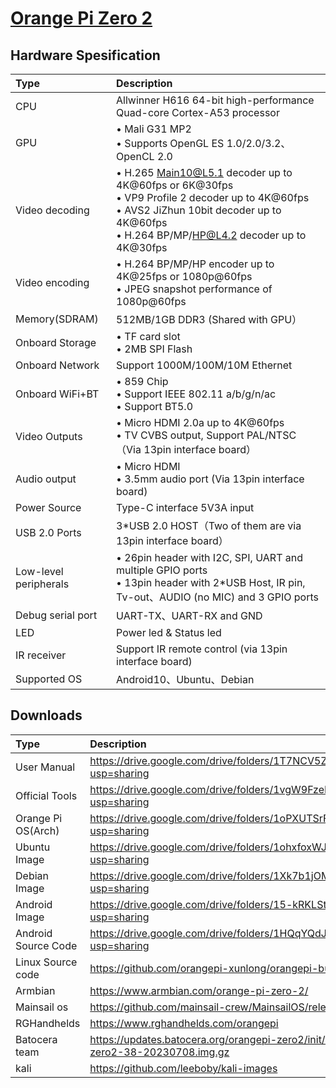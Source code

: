 # [Orange Pi Zero 2](seperated\Orange_Pi_Zero_2.md)  
## Hardware Spesification  
| Type                  | Description                                                                                                                                                                                                                                                                                                         |
|:----------------------|:--------------------------------------------------------------------------------------------------------------------------------------------------------------------------------------------------------------------------------------------------------------------------------------------------------------------|
| CPU                   | Allwinner H616 64-bit high-performance Quad-core Cortex-A53 processor                                                                                                                                                                                                                                               |
| GPU                   | • Mali G31 MP2 <br>  • Supports OpenGL ES 1.0/2.0/3.2、OpenCL 2.0                                                                                                                                                                                                               |
| Video decoding        | • H.265 Main10@L5.1 decoder up to 4K@60fps or 6K@30fps <br>  • VP9 Profile 2 decoder up to 4K@60fps <br>  • AVS2 JiZhun 10bit decoder up to 4K@60fps <br>  • H.264 BP/MP/HP@L4.2 decoder up to 4K@30fps |
| Video encoding        | • H.264 BP/MP/HP encoder up to 4K@25fps or 1080p@60fps <br>  • JPEG snapshot performance of 1080p@60fps                                                                                                                                                                         |
| Memory(SDRAM)         | 512MB/1GB DDR3 (Shared with GPU）                                                                                                                                                                                                                                                                                   |
| Onboard Storage       | • TF card slot <br>  • 2MB SPI Flash                                                                                                                                                                                                                                            |
| Onboard Network       | Support 1000M/100M/10M Ethernet                                                                                                                                                                                                                                                                                     |
| Onboard WiFi+BT       | • 859 Chip <br>  • Support IEEE 802.11 a/b/g/n/ac <br>  • Support BT5.0                                                                                                                                                                     |
| Video Outputs         | • Micro HDMI 2.0a up to 4K@60fps <br>  • TV CVBS output, Support PAL/NTSC（Via 13pin interface board）                                                                                                                                                                          |
| Audio output          | • Micro HDMI <br>  • 3.5mm audio port (Via 13pin interface board)                                                                                                                                                                                                               |
| Power Source          | Type-C interface 5V3A input                                                                                                                                                                                                                                                                                         |
| USB 2.0 Ports         | 3*USB 2.0 HOST（Two of them are via 13pin interface board）                                                                                                                                                                                                                                                         |
| Low-level peripherals | • 26pin header with I2C, SPI, UART and multiple GPIO ports <br>  • 13pin header with 2*USB Host, IR pin, Tv-out、AUDIO (no MIC) and 3 GPIO ports                                                                                                                                |
| Debug serial port     | UART-TX、UART-RX and GND                                                                                                                                                                                                                                                                                            |
| LED                   | Power led & Status led                                                                                                                                                                                                                                                                                              |
| IR receiver           | Support IR remote control (via 13pin interface board)                                                                                                                                                                                                                                                               |
| Supported OS          | Android10、Ubuntu、Debian                                                                                                                                                                                                                                                                                           |
## Downloads  
| Type                | Description                                                                                           |
|:--------------------|:------------------------------------------------------------------------------------------------------|
| User Manual         | https://drive.google.com/drive/folders/1T7NCV5ZBg1TrB1q_QUQ93GMbq0IlKLFn?usp=sharing                  |
| Official Tools      | https://drive.google.com/drive/folders/1vgW9FzeNxrwfDSLTbjB1_w1jZzpbBb5p?usp=sharing                  |
| Orange Pi OS(Arch)  | https://drive.google.com/drive/folders/1oPXUTSrFW5asNWtcPPVcGBFoB2k9-Mtg?usp=sharing                  |
| Ubuntu Image        | https://drive.google.com/drive/folders/1ohxfoxWJ0sv8yEHbrXL1Bu2RkBhuCMup?usp=sharing                  |
| Debian Image        | https://drive.google.com/drive/folders/1Xk7b1jOMg-rftowFLExynLg0CyuQ7kCM?usp=sharing                  |
| Android Image       | https://drive.google.com/drive/folders/15-kRKLStPaao4qe2gwNdYNVXCGWI9_GZ?usp=sharing                  |
| Android Source Code | https://drive.google.com/drive/folders/1HQqYQdJLkL2cmx47448wvQvAW7x9ZQwZ?usp=sharing                  |
| Linux Source code   | https://github.com/orangepi-xunlong/orangepi-build                                                    |
| Armbian             | https://www.armbian.com/orange-pi-zero-2/                                                             |
| Mainsail os         | https://github.com/mainsail-crew/MainsailOS/releases/tag/1.1.0                                        |
| RGHandhelds         | https://www.rghandhelds.com/orangepi                                                                  |
| Batocera team       | https://updates.batocera.org/orangepi-zero2/init/last/batocera-h616-orangepi-zero2-38-20230708.img.gz |
| kali                | https://github.com/leeboby/kali-images                                                                |

